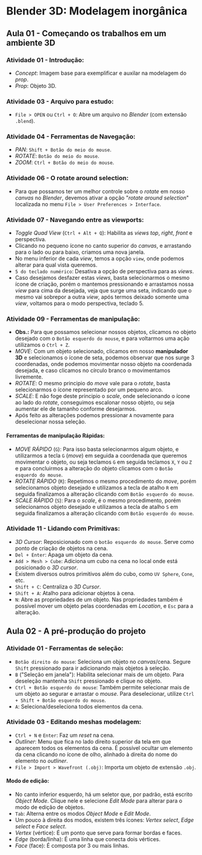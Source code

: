 # Blender 3D: Modelagem inorgânica

## Aula 01 - Começando os trabalhos em um ambiente 3D

### Atividade 01 - Introdução:

- *Concept*: Imagem base para exemplificar e auxilar na modelagem do *prop*.
- *Prop*: Objeto 3D.

### Atividade 03 - Arquivo para estudo:

- `File > OPEN` ou `Ctrl + O`: Abre um arquivo no *Blender* (com extensão `.blend`).

### Atividade 04 - Ferramentas de Navegação:

- *PAN*: `Shift + Botão do meio do mouse`.
- *ROTATE*: `Botão do meio do mouse`.
- *ZOOM*: `Ctrl + Botão do meio do mouse`.

### Atividade 06 - O rotate around selection:

- Para que possamos ter um melhor controle sobre o *rotate* em nosso *canvas* no *Blender*, devemos ativar a opção "*rotate around selection*" localizada no menu `File > User Preferences > Interface`.

### Atividade 07 - Navegando entre as viewports:

- *Toggle Quad View* (`Ctrl + Alt + Q`): Habilita as *views* *top*, *right*, *front* e perspectiva.
- Clicando no pequeno ícone no canto superior do *canvas*, e arrastando para o lado ou para baixo, criamos uma nova janela.
- No menu inferior de cada *view*, temos a opção `view`, onde podemos alterar para qual vista queremos.
- `5 do teclado numérico`: Desativa a opção de perspectiva para as *views*.
- Caso desejamos desfazer estas *views*, basta selecionarmos o mesmo ícone de criação, porém o mantemos pressionando e arrastamos nossa *view* para cima da desejada, veja que surge uma seta, indicando que o mesmo vai sobrepor a outra *view*, após termos deixado somente uma *view*, voltamos para o modo perspectiva, teclado 5.

### Atividade 09 - Ferramentas de manipulação:

- **Obs.:** Para que possamos selecionar nossos objetos, clicamos no objeto desejado com o `Botão esquerdo do mouse`, e para voltarmos uma ação utilizamos o `Ctrl + Z`.
- *MOVE*: Com um objeto selecionado, clicamos em nosso **manipulador 3D** e selecionamos o ícone de seta, podemos observar que nos surge 3 coordenadas, onde podemos movimentar nosso objeto na coordenada desejada, e caso clicamos no círculo branco o movimentamos livremente.
- *ROTATE*: O mesmo principio do *move* vale para o *rotate*, basta selecionarmos o ícone representado por um pequeno arco.
- *SCALE*: E não foge deste principio o *scale*, onde selecionando o ícone ao lado do *rotate*, conseguimos escalonar nosso objeto, ou seja aumentar ele de tamanho conforme desejarmos.
- Após feito as alterações podemos pressionar `A` novamente para deselecionar nossa seleção.

#### Ferramentas de manipulação Rápidas:

- *MOVE RÁPIDO* (`G`): Para isso basta selecionarmos algum objeto, e utilizarmos a tecla `G` (*move*) em seguida a coordenada que queremos movimentar o objeto, ou seja teclamos `G` em seguida teclamos `X`, `Y` ou `Z` e para concluirmos a alteração do objeto clicamos com o `Botão esquerdo do mouse`.
- *ROTATE RÁPIDO* (`R`): Repetimos o mesmo procedimento do *move*, porém selecionamos objeto desejado e utilizamos a tecla de atalho `R` em seguida finalizamos a alteração clicando com `Botão esquerdo do mouse`.
- *SCALE RÁPIDO* (`S`): Para o *scale*, é o mesmo procedimento, porém selecionamos objeto desejado e utilizamos a tecla de atalho `S` em seguida finalizamos a alteração clicando com `Botão esquerdo do mouse`.

### Atividade 11 - Lidando com Primitivas:

- *3D Cursor*: Reposicionado com o `botão esquerdo do mouse`. Serve como ponto de criação de objetos na cena.
- `Del + Enter`: Apaga um objeto da cena.
- `Add > Mesh > Cube`: Adiciona um cubo na cena no local onde está posicionado o *3D cursor*.
- Existem diversos outros primitivos além do cubo, como `UV Sphere`, `Cone`, etc.
- `Shift + C`: Centraliza o *3D Cursor*.
- `Shift + A`: Atalho para adicionar objetos à cena.
- `N`: Abre as propriedades de um objeto. Nas propriedades também é possível mover um objeto pelas coordenadas em *Location*, e `Esc` para a alteração.

## Aula 02 - A pré-produção do projeto

### Atividade 01 - Ferramentas de seleção:

- `Botão direito do mouse`: Seleciona um objeto no *canvas*/cena. Segure `Shift` pressionado para ir adicionando mais objetos à seleção.
- `B` ("Seleção em janela"): Habilita selecionar mais de um objeto. Para deseleção mantenha `Shift` pressionado e clique no objeto.
- `Ctrl + Botão esquerdo do mouse`: Também permite selecionar mais de um objeto ao segurar e arrastar o *mouse*. Para deselecionar, utilize `Ctrl + Shift + Botão esquerdo do mouse`.
- `A`: Seleciona/deseleciona todos elementos da cena.

### Atividade 03 - Editando meshas modelagem:

- `Ctrl + N` e `Enter`: Faz um *reset* na cena.
- *Outliner*: Menu que fica no lado direito superior da tela em que aparecem todos os elementos da cena. É possível ocultar um elemento da cena clicando no ícone de olho, alinhado à direita do nome do elemento no *outliner*.
- `File > Import > Wavefront (.obj)`: Importa um objeto de extensão `.obj`.

#### Modo de edição:

- No canto inferior esquerdo, há um seletor que, por padrão, está escrito *Object Mode*. Clique nele e selecione *Edit Mode* para alterar para o modo de edição de objetos.
- `Tab`: Alterna entre os modos *Object Mode* e *Edit Mode*.
- Um pouco à direita dos modos, existem três ícones: *Vertex select*, *Edge select* e *Face select*.
- *Vertex* (vértice): É um ponto que serve para formar bordas e faces.
- *Edge* (borda/linha): É uma linha que conecta dois vértices.
- *Face* (face): É composta por 3 ou mais linhas.

